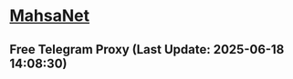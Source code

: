 
# [MahsaNet](https://t.me/mahsa_net)
## Free Telegram Proxy (Last Update: 2025-06-18 14:08:30)

    